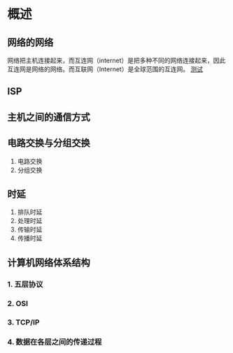 # 概述
## 网络的网络
网络把主机连接起来，而互连网（internet）是把多种不同的网络连接起来，因此互连网是网络的网络。而互联网（Internet）是全球范围的互连网。
[测试](./docs/内功/算法.md)
## ISP
## 主机之间的通信方式
## 电路交换与分组交换
1. 电路交换
2. 分组交换
## 时延
1. 排队时延
2. 处理时延
3. 传输时延
4. 传播时延
## 计算机网络体系结构
### 1. 五层协议
### 2. OSI
### 3. TCP/IP
### 4. 数据在各层之间的传递过程 